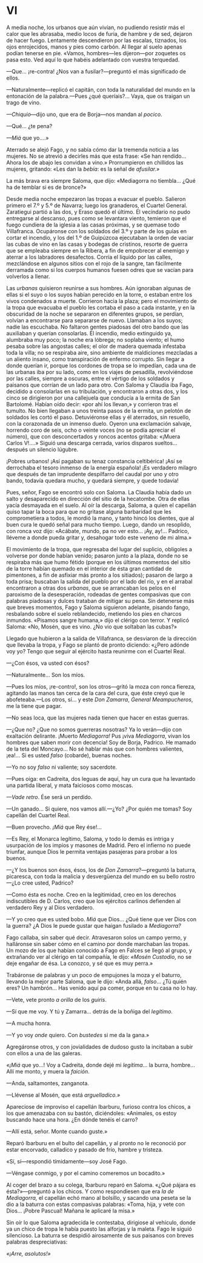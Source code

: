 # VI

A media noche, los urbanos que aún vivían, no pudiendo resistir más el calor
que les abrasaba, medio locos de furia, de hambre y de sed, dejaron de hacer
fuego. Lentamente descendieron por las escalas, tiznados, los ojos
enrojecidos, manos y pies como carbón. Al llegar al suelo apenas podían
tenerse en pie. «Vamos, hombres—les dijeron—por zoquetes os pasa esto. Ved
aquí lo que habéis adelantado con vuestra terquedad.

—Que... ¡re-contra! ¿Nos van a fusilar?—preguntó el más significado de ellos.

—Naturalmente—replicó el capitán, con toda la naturalidad del mundo en la
entonación de la palabra.—Pues ¿qué queríais?... Vaya, que os traigan un
trago de vino.

*—Chiquio*—dijo uno, que era de Borja—nos mandan al *pocico*.

—Qué... ¿te pena?

*—Miá* que yo....»

Aterrado se alejó Fago, y no sabía cómo dar la tremenda noticia a las mujeres.
No se atrevió a decirles más que esta frase: «Se han rendido... Ahora los de
abajo les convidan a vino.» Prorrumpieron en chillidos las mujeres, gritando:
«Les dan la *bebía*: es la señal de *afusilar.»*

La más brava era siempre Saloma, que dijo: «Mediagorra no tiembla... ¿Qué
ha de temblar si es de bronce?»

Desde media noche empezaron las tropas a evacuar el pueblo. Salieron primero el
7.º y 5.º de Navarra; luego los granaderos, el Cuartel General. Zaratiegui
partió a las dos, y Eraso quedó el último. El vecindario no pudo entregarse al
descanso, pues como se levantara viento, temieron que el fuego cundiera de la
iglesia a las casas próximas, y se quemase todo Villafranca. Ocupáronse con los
soldados del 3.º y parte de los guías en cortar el incendio, y los del 1.º de
Guipúzcoa ejecutaban la orden de vaciar las cubas de vino en las casas
y bodegas de cristinos, resorte de guerra que se empleaba siempre en la Ribera,
a fin de empobrecer al enemigo y aterrar a los labradores desafectos. Corría el
líquido por las calles, mezclándose en algunos sitios con el rojo de la sangre,
tan fácilmente derramada como si los cuerpos humanos fuesen odres que se vacían
para volverlos a llenar.

Las *urbanas* quisieron reunirse a sus hombres. Aún ignoraban algunas de ellas
si el suyo o los suyos habían perecido en la torre, o estaban entre los vivos
condenados a muerte. Corrieron hacia la plaza; pero el movimiento de la tropa
que evacuaba el pueblo les cortaba el paso a cada instante, y en la obscuridad
de la noche se separaron en diferentes grupos, se perdían, volvían
a encontrarse para separarse de nuevo. Llamaban a los suyos; nadie las
escuchaba. No faltaron gentes piadosas del otro bando que las auxiliaban
y querían consolarlas. El incendio, medio extinguido ya, alumbraba muy poco; la
noche era lóbrega; no soplaba viento; el humo pesaba sobre las angostas calles;
el olor de madera quemada infestaba toda la villa; no se respiraba aire, sino
ambiente de maldiciones mezcladas a un aliento insano, como transpiración de
enfermo corrupto. Sin llegar a donde querían ir, porque los cordones de tropa
se lo impedían, cada una de las urbanas iba por su lado, como en los viajes de
pesadilla, revolviéndose por las calles, siempre a oscuras, entre el vértigo de
los soldados y paisanos que corrían de un lado para otro. Con Saloma y Claudia
iba Fago, decidido a consolarlas en su tribulación, y encontraron a otras dos,
y los cinco se dirigieron por una callejuela que conducía a la ermita de San
Bartolomé. Habían oído decir: «por ahí los llevan,» y corrieron tras el
tumulto. No bien llegaban a unos treinta pasos de la ermita, un pelotón de
soldados les cortó el paso. Detuviéronse ellas y él aterrados, sin resuello,
con la corazonada de un inmenso duelo. Oyeron una exclamación salvaje, horrendo
coro de seis, ocho o veinte voces (no se podía apreciar el número), que con
desconcertados y roncos acentos gritaba: «¡Muera Carlos V!....» Siguió una
descarga cerrada, varios disparos sueltos... después un silencio lúgubre.

¡Pobres urbanos! ¡Así pagaban su tenaz constancia celtibérica! ¡Así se
derrochaba el tesoro inmenso de la energía española! ¡Es verdadero milagro que
después de tan imprudente despilfarro del caudal por uno y otro bando, todavía
quedara mucho, y quedará siempre, y quede todavía!

Pues, señor, Fago se encontró solo con Saloma. La Claudia había dado un salto
y desaparecido en dirección del sitio de la hecatombe. Otra de ellas yacía
desmayada en el suelo. Al oír la descarga, Saloma, a quien el capellán quiso
tapar la boca para que no gritase alguna barbaridad que les comprometiera
a todos, le mordió la mano, y tanto hincó los dientes, que al buen cura le
quedó señal para mucho tiempo. Luego, dando un resoplido, con ronca voz dijo:
«Acábate, mundo, pa no ver esto... ¡Ay, ay!... Padrico, lléveme a donde pueda
gritar y, desahogar todo este veneno de mi alma.»

El movimiento de la tropa, que regresaba del lugar del suplicio, obligoles
a volverse por donde habían venido; pasaron junto a la plaza, donde no se
respiraba más que humo fétido (porque en los últimos momentos del sitio de la
torre habían quemado en el interior de ésta gran cantidad de pimentones, a fin
de asfixiar más pronto a los sitiados); pasaron de largo a toda prisa; buscaban
la salida del pueblo por el lado del río, y en el arrabal encontraron a otras
dos *urbanas*, que se arrancaban los pelos en el paroxismo de la desesperación,
rodeadas de gentes compasivas que con palabras piadosas y dulces trataban de
mitigar su pena. Sin detenerse más que breves momentos, Fago y Saloma siguieron
adelante, pisando fango, resbalando sobre el suelo reblandecido, metiendo los
pies en charcos inmundos. «Pisamos sangre humana,» dijo el clérigo con terror.
Y replicó Saloma: «No, Mosén, que es vino. ¿No vio que soltaban las cubas?»

Llegado que hubieron a la salida de Villafranca, se desviaron de la dirección
que llevaba la tropa, y Fago se plantó de pronto diciendo: «¿Pero adónde voy
yo? Tengo que seguir al ejército hasta reunirme con el Cuartel Real.

—¿Con ésos, va usted con ésos?

—Naturalmente... Son los míos.

—Pues los míos, ¡re-contro!, son los otros—gritó la moza con ronca fiereza,
agitando las manos tan cerca de la cara del cura, que éste creyó que le
abofeteaba.—Los otros, sí... y este *Don Zamarra*, *General Meampucheros*, me la
tiene que pagar.

—No seas loca, que las mujeres nada tienen que hacer en estas guerras.

—¿Que no? ¿Que no somos guerreras nosotras? Ya lo verán—dijo con exaltación
delirante. ¡Muerto *Mediagorra!* Pus ¡viva *Mediagorra*, vivan los hombres que
saben morir con decencia! Soy de Borja, Padrico. He mamado de la teta del
Moncayo... No sé hablar más que con hombres valientes, ¡ea!... Si es usted
*falso* (cobarde), buenas noches.

—Yo no soy *falso* ni valiente; soy sacerdote.

—Pues oiga: en Cadreita, dos leguas de aquí, hay un cura que ha levantado una
partida liberal, y mata faiciosos como moscas.

*—Vade retro*. Ése será un perdido.

—Un ganado... Si quiere, nos vamos allí.—¿Yo? ¿Por quién me tomas? Soy
capellán del Cuartel Real.

—Buen provecho. *¡Miá* que Rey ése!...

—Es Rey, el Monarca legítimo, Saloma, y todo lo demás es intriga y usurpación
de los impíos y masones de Madrid. Pero el infierno no puede triunfar, aunque
Dios le permita ventajas pasajeras para probar a los buenos.

—¿Y los buenos son ésos, ésos, los de *Don Zamarra*?—preguntó la baturra,
picaresca, con toda la malicia y desvergüenza del mundo en su bello rostro—¿Lo
cree usted, Padrico?

—Como ésta es noche. Creo en la legitimidad, creo en los derechos indiscutibles
de D. Carlos, creo que los ejércitos carlinos defienden al verdadero Rey y al
Dios verdadero.

—Y yo creo que es usted bobo. *Miá* que Dios... ¿Qué tiene que ver Dios con la
guerra? ¿A Dios le puede gustar que haigan fusilado a *Mediagorra?*

Fago callaba, sin saber qué decir. Atravesaron solos un campo yermo,
y halláronse sin saber cómo en el camino por donde marchaban las tropas. Un
mozo de los que habían conocido a Fago en Falces se llegó al grupo,
y extrañando ver al clérigo en tal compañía, le dijo: *«Mosén Custodio*, no se
deje engañar de ésa. La conozco, y sé que es muy perra.»

Trabáronse de palabras y un poco de empujones la moza y el baturro, llevando la
mejor parte Saloma, que le dijo: «Anda allá, *falso*... ¿Tú quién eres? Un
hambrón... Has venido aquí pa comer, porque en tu casa no lo hay.

—Vete, vete pronto *a orilla* de los *guiris*.

—Sí que me voy. Y tú y Zamarra... detrás de la boñiga del *legítimo*.

—A mucha honra.

—Y yo voy *onde* quiero. Con *bustedes* si me da la gana.»

Agregáronse otros, y con jovialidades de dudoso gusto la incitaban a subir
con ellos a una de las galeras.

*«¡Miá* que yo...! Voy a Cadreita, donde dejé mi *legítima*... la burra,
hombre... Allí me monto, y muera la *faición*.

—Anda, saltamontes, zanganota.

—Llévense al Mosén, que está *arguelladico.»*

Apareciose de improviso el capellán Ibarburu, furioso contra los chicos, a los
que amenazaba con su bastón, diciéndoles: «Animales, os estoy buscando hace una
hora. ¿En dónde tenéis el carro?

—Allí está, señor. Monte cuando guste.»

Reparó Ibarburu en el bulto del capellán, y al pronto no le reconoció por estar
encorvado, calladico y pasado de frío, hambre y tristeza.

«Sí, sí—respondió tímidamente—soy José Fago.

—Véngase conmigo, y por el camino comeremos un bocadito.»

Al coger del brazo a su colega, Ibarburu reparó en Saloma. «¿Qué pájara es
ésta?»—preguntó a los chicos. Y como respondiesen que era *la de Mediagorra,*
el capellán echó mano al bolsillo, y sacando una peseta se la dio a la baturra
con estas compasivas palabras: «Toma, hija, y vete con Dios... ¡Pobre Pascual!
Mañana le aplicaré la misa.»

Sin oír lo que Saloma agradecida le contestaba, dirigiose al vehículo, donde ya
un chico de tropa le había puesto las alforjas y la maleta. Fago le siguió
silencioso. La baturra se despidió airosamente de sus paisanos con breves
palabras despreciativas:

*«¡Arre, asolutos!»*
